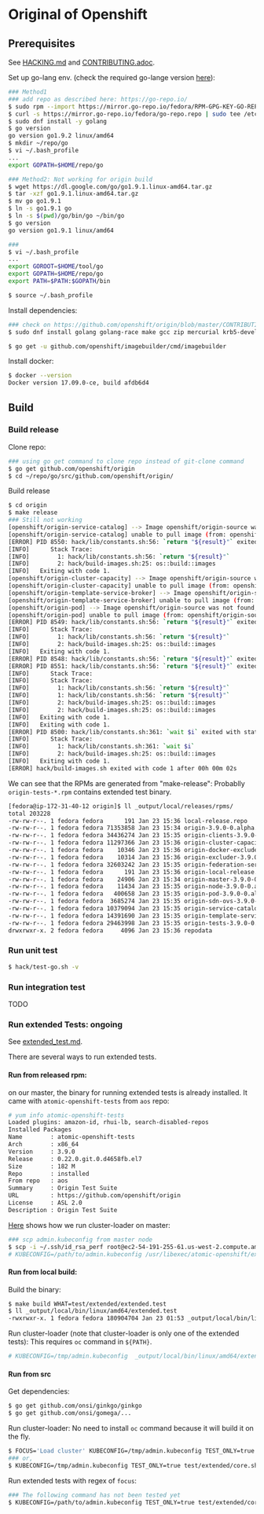 # Original of Openshift

## Prerequisites
See [HACKING.md](https://github.com/openshift/origin/blob/master/HACKING.md) and [CONTRIBUTING.adoc](https://github.com/openshift/origin/blob/master/CONTRIBUTING.adoc).

Set up go-lang env. (check the required go-lange version [here](https://github.com/kubernetes/community/blob/master/contributors/devel/development.md#building-kubernetes-on-a-local-osshell-environment)):
```sh
### Method1
### add repo as described here: https://go-repo.io/
$ sudo rpm --import https://mirror.go-repo.io/fedora/RPM-GPG-KEY-GO-REPO
$ curl -s https://mirror.go-repo.io/fedora/go-repo.repo | sudo tee /etc/yum.repos.d/go-repo.repo
$ sudo dnf install -y golang
$ go version
go version go1.9.2 linux/amd64
$ mkdir ~/repo/go
$ vi ~/.bash_profile
...
export GOPATH=$HOME/repo/go

### Method2: Not working for origin build
$ wget https://dl.google.com/go/go1.9.1.linux-amd64.tar.gz
$ tar -xzf go1.9.1.linux-amd64.tar.gz 
$ mv go go1.9.1
$ ln -s go1.9.1 go
$ ln -s $(pwd)/go/bin/go ~/bin/go
$ go version
go version go1.9.1 linux/amd64

###
$ vi ~/.bash_profile
...
export GOROOT=$HOME/tool/go
export GOPATH=$HOME/repo/go
export PATH=$PATH:$GOPATH/bin

$ source ~/.bash_profile
```

Install dependencies:

```sh
### check on https://github.com/openshift/origin/blob/master/CONTRIBUTING.adoc
$ sudo dnf install golang golang-race make gcc zip mercurial krb5-devel bsdtar bc rsync bind-utils file jq tito createrepo openssl gpgme gpgme-devel libassuan libassuan-devel

$ go get -u github.com/openshift/imagebuilder/cmd/imagebuilder
```

Install docker:

```sh
$ docker --version 
Docker version 17.09.0-ce, build afdb6d4
```

## Build

### Build release

Clone repo:

```sh
### using go get command to clone repo instead of git-clone command
$ go get github.com/openshift/origin
$ cd ~/repo/go/src/github.com/openshift/origin/
```

Build release

```sh
$ cd origin
$ make release
### Still not working
[openshift/origin-service-catalog] --> Image openshift/origin-source was not found, pulling ...
[openshift/origin-service-catalog] unable to pull image (from: openshift/origin-source, tag: latest): API error (404): {"message":"pull access denied for openshift/origin-source, repository does not exist or may require 'docker login'"}
[ERROR] PID 8550: hack/lib/constants.sh:56: `return "${result}"` exited with status 1.
[INFO] 		Stack Trace: 
[INFO] 		  1: hack/lib/constants.sh:56: `return "${result}"`
[INFO] 		  2: hack/build-images.sh:25: os::build::images
[INFO]   Exiting with code 1.
[openshift/origin-cluster-capacity] --> Image openshift/origin-source was not found, pulling ...
[openshift/origin-cluster-capacity] unable to pull image (from: openshift/origin-source, tag: latest): API error (404): {"message":"pull access denied for openshift/origin-source, repository does not exist or may require 'docker login'"}
[openshift/origin-template-service-broker] --> Image openshift/origin-source was not found, pulling ...
[openshift/origin-template-service-broker] unable to pull image (from: openshift/origin-source, tag: latest): API error (404): {"message":"pull access denied for openshift/origin-source, repository does not exist or may require 'docker login'"}
[openshift/origin-pod] --> Image openshift/origin-source was not found, pulling ...
[openshift/origin-pod] unable to pull image (from: openshift/origin-source, tag: latest): API error (404): {"message":"pull access denied for openshift/origin-source, repository does not exist or may require 'docker login'"}
[ERROR] PID 8549: hack/lib/constants.sh:56: `return "${result}"` exited with status 1.
[INFO] 		Stack Trace: 
[INFO] 		  1: hack/lib/constants.sh:56: `return "${result}"`
[INFO] 		  2: hack/build-images.sh:25: os::build::images
[INFO]   Exiting with code 1.
[ERROR] PID 8548: hack/lib/constants.sh:56: `return "${result}"` exited with status 1.
[ERROR] PID 8551: hack/lib/constants.sh:56: `return "${result}"` exited with status 1.
[INFO] 		Stack Trace: 
[INFO] 		Stack Trace: 
[INFO] 		  1: hack/lib/constants.sh:56: `return "${result}"`
[INFO] 		  1: hack/lib/constants.sh:56: `return "${result}"`
[INFO] 		  2: hack/build-images.sh:25: os::build::images
[INFO] 		  2: hack/build-images.sh:25: os::build::images
[INFO]   Exiting with code 1.
[INFO]   Exiting with code 1.
[ERROR] PID 8500: hack/lib/constants.sh:361: `wait $i` exited with status 1.
[INFO] 		Stack Trace: 
[INFO] 		  1: hack/lib/constants.sh:361: `wait $i`
[INFO] 		  2: hack/build-images.sh:25: os::build::images
[INFO]   Exiting with code 1.
[ERROR] hack/build-images.sh exited with code 1 after 00h 00m 02s
```

We can see that the RPMs are generated from "make-release": Probablly `origin-tests-*.rpm` contains extended test binary.

```sh
[fedora@ip-172-31-40-12 origin]$ ll _output/local/releases/rpms/
total 203228
-rw-rw-r--. 1 fedora fedora      191 Jan 23 15:36 local-release.repo
-rw-rw-r--. 1 fedora fedora 71353858 Jan 23 15:34 origin-3.9.0-0.alpha.3.121.e4baeb2.x86_64.rpm
-rw-rw-r--. 1 fedora fedora 34436274 Jan 23 15:35 origin-clients-3.9.0-0.alpha.3.121.e4baeb2.x86_64.rpm
-rw-rw-r--. 1 fedora fedora 11297366 Jan 23 15:36 origin-cluster-capacity-3.9.0-0.alpha.3.121.e4baeb2.x86_64.rpm
-rw-rw-r--. 1 fedora fedora    10346 Jan 23 15:36 origin-docker-excluder-3.9.0-0.alpha.3.121.e4baeb2.noarch.rpm
-rw-rw-r--. 1 fedora fedora    10314 Jan 23 15:36 origin-excluder-3.9.0-0.alpha.3.121.e4baeb2.noarch.rpm
-rw-rw-r--. 1 fedora fedora 32603242 Jan 23 15:35 origin-federation-services-3.9.0-0.alpha.3.121.e4baeb2.x86_64.rpm
-rw-rw-r--. 1 fedora fedora      191 Jan 23 15:36 origin-local-release.repo
-rw-rw-r--. 1 fedora fedora    24906 Jan 23 15:34 origin-master-3.9.0-0.alpha.3.121.e4baeb2.x86_64.rpm
-rw-rw-r--. 1 fedora fedora    11434 Jan 23 15:35 origin-node-3.9.0-0.alpha.3.121.e4baeb2.x86_64.rpm
-rw-rw-r--. 1 fedora fedora   400658 Jan 23 15:35 origin-pod-3.9.0-0.alpha.3.121.e4baeb2.x86_64.rpm
-rw-rw-r--. 1 fedora fedora  3685274 Jan 23 15:35 origin-sdn-ovs-3.9.0-0.alpha.3.121.e4baeb2.x86_64.rpm
-rw-rw-r--. 1 fedora fedora 10379094 Jan 23 15:35 origin-service-catalog-3.9.0-0.alpha.3.121.e4baeb2.x86_64.rpm
-rw-rw-r--. 1 fedora fedora 14391690 Jan 23 15:35 origin-template-service-broker-3.9.0-0.alpha.3.121.e4baeb2.x86_64.rpm
-rw-rw-r--. 1 fedora fedora 29463998 Jan 23 15:35 origin-tests-3.9.0-0.alpha.3.121.e4baeb2.x86_64.rpm
drwxrwxr-x. 2 fedora fedora     4096 Jan 23 15:36 repodata

```

### Run unit test

```sh
$ hack/test-go.sh -v
```

### Run integration test
TODO

### Run extended Tests: ongoing

See [extended_test.md](extended_test.md).

There are several ways to run extended tests.

#### Run from released rpm:
on our master, the binary for running extended tests is already installed. It came with `atomic-openshift-tests` from `aos` repo:

```sh
# yum info atomic-openshift-tests
Loaded plugins: amazon-id, rhui-lb, search-disabled-repos
Installed Packages
Name        : atomic-openshift-tests
Arch        : x86_64
Version     : 3.9.0
Release     : 0.22.0.git.0.d4658fb.el7
Size        : 182 M
Repo        : installed
From repo   : aos
Summary     : Origin Test Suite
URL         : https://github.com/openshift/origin
License     : ASL 2.0
Description : Origin Test Suite

```

[Here](https://github.com/openshift/svt/blob/master/openshift_scalability/nodeVertical.sh#L25) shows how we run cluster-loader on master:

```sh
### scp admin.kubeconfig from master node
$ scp -i ~/.ssh/id_rsa_perf root@ec2-54-191-255-61.us-west-2.compute.amazonaws.com:/etc/origin/master/admin.kubeconfig /tmp/
# KUBECONFIG=/path/to/admin.kubeconfig /usr/libexec/atomic-openshift/extended.test --ginkgo.focus="Load cluster" --viper-config=$MY_CONFIG
```

#### Run from local build:

Build the binary:

```sh
$ make build WHAT=test/extended/extended.test
$ ll _output/local/bin/linux/amd64/extended.test 
-rwxrwxr-x. 1 fedora fedora 180904704 Jan 23 01:53 _output/local/bin/linux/amd64/extended.test
```

Run cluster-loader (note that cluster-loader is only one of the extended tests): This requires `oc` command in `${PATH}`.

```sh
# KUBECONFIG=/tmp/admin.kubeconfig  _output/local/bin/linux/amd64/extended.test --ginkgo.focus="Load cluster" --viper-config=$MY_CONFIG
```

#### Run from src

Get dependencies:

```sh
$ go get github.com/onsi/ginkgo/ginkgo
$ go get github.com/onsi/gomega/...
```
Run cluster-loader: No need to install `oc` command because it will build it on the fly.

```sh
$ FOCUS='Load cluster' KUBECONFIG=/tmp/admin.kubeconfig TEST_ONLY=true test/extended/core.sh --viper-config=$MY_CONFIG
### or,
$ KUBECONFIG=/tmp/admin.kubeconfig TEST_ONLY=true test/extended/core.sh --ginkgo.focus="Load cluster" --viper-config=$MY_CONFIG
```

Run extended tests with regex of `focus`:

```sh
### The following command has not been tested yet
$ KUBECONFIG=/path/to/admin.kubeconfig TEST_ONLY=true test/extended/core.sh --ginkgo.focus=<regex>
```
